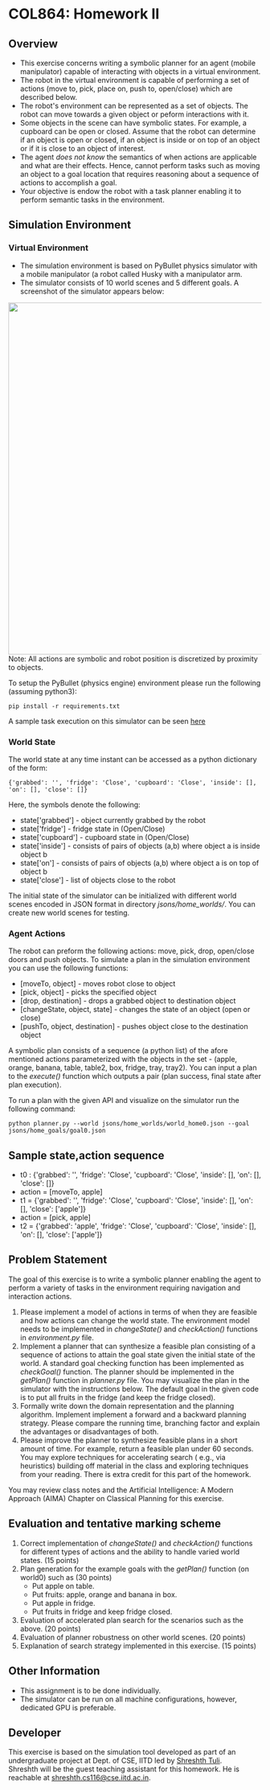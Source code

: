 # COL864: Homework II
## Overview
* This exercise concerns writing a symbolic planner for an agent (mobile manipulator) capable of interacting with objects in a virtual environment. 
* The robot in the virtual environment is capable of performing a set of actions (move to, pick, place on, push to, open/close) which are described below. 
* The robot's environment can be represented as a set of objects. The robot can move towards a given object or peform interactions with it. 
* Some objects in the scene can have symbolic states. For example, a cupboard can be open or closed. Assume that the robot can determine if an object is open or closed, if an object is inside or on top of an object or if it is close to an object 
of interest. 
* The agent *does not know* the semantics of when actions are applicable and what are their effects. Hence, cannot perform tasks such as moving an object to a goal location that requires reasoning about a sequence of actions to accomplish a goal. 
* Your objective is endow the robot with a task planner enabling it to perform semantic tasks in the environment.   

## Simulation Environment
### Virtual Environment 
* The simulation environment is based on PyBullet physics simulator with a mobile manipulator (a robot called Husky with a manipulator arm. 
* The simulator consists of 10 world scenes and 5 different goals. A screenshot of the simulator appears below:
<div align="center">
<img src="https://github.com/shreshthtuli/COL864-Task-Planning/blob/master/screenshot.png" width="700" align="middle">
</div>
Note: All actions are symbolic and robot position is discretized by proximity to objects.

To setup the PyBullet (physics engine) environment please run the following (assuming python3):
```
pip install -r requirements.txt
```

A sample task execution on this simulator can be seen [here](https://youtu.be/-mIQuM3kjF4)

### World State 
The world state at any time instant can be accessed as a python dictionary of the form: 
```
{'grabbed': '', 'fridge': 'Close', 'cupboard': 'Close', 'inside': [], 'on': [], 'close': []}
```
Here, the symbols denote the following:
* state\['grabbed'\] - object currently grabbed by the robot
* state\['fridge'\] - fridge state in (Open/Close)
* state\['cupboard'\] - cupboard state in (Open/Close)
* state\['inside'\] - consists of pairs of objects (a,b) where object a is inside object b
* state\['on'\] - consists of pairs of objects (a,b) where object a is on top of object b
* state\['close'\] - list of objects close to the robot

The initial state of the simulator can be initialized with different world scenes encoded in JSON format in directory *jsons/home_worlds/*. You can create new world scenes for testing.

### Agent Actions
The robot can preform the following actions: move, pick, drop, open/close doors and push objects. To simulate a plan in the simulation environment you can use the following functions:
* \[moveTo, object\] - moves robot close to object
* \[pick, object\] - picks the specified object
* \[drop, destination\] - drops a grabbed object to destination object
* \[changeState, object, state\] - changes the state of an object (open or close)
* \[pushTo, object, destination\] - pushes object close to the destination object

A  symbolic plan consists of a sequence (a python list) of the afore mentioned actions parameterized with the objects in the set - (apple, orange, banana, table, table2, box, fridge, tray, tray2). You can input a plan to the *execute()* function which outputs a pair (plan success, final state after plan execution).

To run a plan with the given API and visualize on the simulator run the following command:
```
python planner.py --world jsons/home_worlds/world_home0.json --goal jsons/home_goals/goal0.json
```

## Sample state,action sequence

* t0 : {'grabbed': '', 'fridge': 'Close', 'cupboard': 'Close', 'inside': [], 'on': [], 'close': []}
* action = \[moveTo, apple\] 
* t1 = {'grabbed': '', 'fridge': 'Close', 'cupboard': 'Close', 'inside': [], 'on': [], 'close': \['apple'\]}
* action = \[pick, apple\]
* t2 = {'grabbed': 'apple', 'fridge': 'Close', 'cupboard': 'Close', 'inside': [], 'on': [], 'close': \['apple'\]}

## Problem Statement
The goal of this exercise is to write a symbolic planner enabling the agent to perform a variety of tasks in the environment requiring navigation and interaction actions. 
1. Please implement a model of actions in terms of when they are feasible and how actions can change the world state. The environment model needs to be implemented in *changeState()* and *checkAction()* functions in *environment.py* file.
2. Implement a planner that can synthesize a feasible plan consisting of a sequence of actions to attain the goal state given the initial state of the world. 
 A standard goal checking function has been implemented as *checkGoal()* function. The planner should be implemented in the *getPlan()* function in *planner.py* file. You may visualize the plan in the simulator with the instructions below. The default goal in the given code is to put all fruits in the fridge (and keep the fridge closed). 
3. Formally write down the domain representation and the planning algorithm. Implement implement a forward and a backward planning strategy. Please compare the running time, branching factor and explain the advantages or disadvantages of both. 
4. Please improve the planner to synthesize feasible plans in a short amount of time. For example, return a feasible plan under 60 seconds. You may explore techniques for accelerating search ( e.g., via heuristics) building off material in the class and exploring techniques from your reading. There is extra credit for this part of the homework. 

You may review class notes and the Artificial Intelligence: A Modern Approach (AIMA) Chapter on Classical Planning for this exercise.  
<!-- You are expected to build a planner for robots in diverse environments with complex interactions. You need to develop an approximate environment model which is able to change the state corresponding to an input action with action feasibility checking. The environment model needs to be implemented in *changeState()* and *checkAction()* functions in *environment.py* file. A standard goal checking function has been implemented as *checkGoal()* function in the same file. The planner should be implemented in the *getPlan()* function in *planner.py* file.

The default goal in the given code is to put all fruits in the fridge (and keep the fridge closed).

Hint: You can use different search techniques like BFS, DFS, A*, or Reinforcement learning based approaches or even model it as Constrained Satisfaction Problem
-->

## Evaluation and tentative marking scheme
1. Correct implementation of *changeState()* and *checkAction()* functions for different types of actions and the ability to handle 
varied world states. (15 points)
2. Plan generation for the example goals with the *getPlan()* function (on world0) such as (30 points)
 	*  Put apple on table.
 	*  Put fruits: apple, orange and banana in box.
 	*  Put apple in fridge.
 	*  Put fruits in fridge and keep fridge closed. 
3. Evaluation of accelerated plan search for the scenarios such as the above. (20 points)
4. Evaluation of planner robustness on other world scenes. (20 points)
5. Explanation of search strategy implemented in this exercise. (15 points)

## Other Information
* This assignment is to be done individually.
* The simulator can be run on all machine configurations, however, dedicated GPU is preferable.

<!--
Your planner would be tested for different goals and different world scenes. The grading scheme would be as follows:
1. Correct implementation of *changeState()* and *checkAction()* functions for different types of actions. (15 points)
2. *getPlan()* function returns correct plan for goal0 - Put apple on table. (10 points)
3. *getPlan()* function returns correct plan for goal1 - Put fruits: apple, orange and banana in box. (10 points)
4. *getPlan()* function returns correct plan for goal2 - Put apple in fridge. (10 points)
5. *getPlan()* function returns correct plan for goal3 - Put fruits in fridge and keep fridge closed. (15 points)
6. *getPlan()* function takes less than half the deadline time (60 seconds) for each goal mentioned above. (10 points)
7. *getPlan()* function returns correct plan for goal3 on other worlds 1 and 2 as well. (15 points)
7. TBA. (15 points)
Note: The grading policy is subject to change without notice.
-->


## Developer
This exercise is based on the simulation tool developed as part of an undergraduate project at Dept. of CSE, IITD led by 
[Shreshth Tuli](www.github.com/shreshthtuli).
<br>
Shreshth will be the guest teaching assistant for this homework. He is reachable at shreshth.cs116@cse.iitd.ac.in. 
